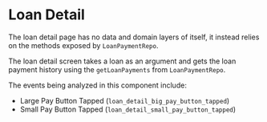 # Loan Detail

The loan detail page has no data and domain layers of itself, it instead relies on the methods exposed by `LoanPaymentRepo`.

The loan detail screen takes a loan as an argument and gets the loan payment history using the `getLoanPayments` from `LoanPaymentRepo`.

The events being analyzed in this component include:

- Large Pay Button Tapped (`loan_detail_big_pay_button_tapped`)
- Small Pay Button Tapped (`loan_detail_small_pay_button_tapped`)
